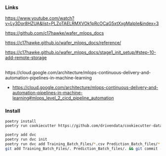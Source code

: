 
### Links

https://www.youtube.com/watch?v=Ly3Dor8HZUA&list=PLZoTAELRMXVOk1pRcOCaG5xtXxgMalpIe&index=3

https://github.com/c17hawke/wafer_mlops_docs

https://c17hawke.github.io/wafer_mlops_docs/reference/

https://c17hawke.github.io/wafer_mlops_docs/stage1_init_setup/#step-10-add-remote-storage

<br>
https://cloud.google.com/architecture/mlops-continuous-delivery-and-automation-pipelines-in-machine-learning

- https://cloud.google.com/architecture/mlops-continuous-delivery-and-automation-pipelines-in-machine-learning#mlops_level_2_cicd_pipeline_automation

### Install

```bash
poetry install
poetry run cookiecutter https://github.com/drivendata/cookiecutter-data-science

poetry add dvc
poetry run dvc init
poetry run dvc add Training_Batch_Files/*.csv Prediction_Batch_files/*.csv
git add Training_Batch_Files/. Prediction_Batch_files/. && git commit -m "add raw data"
```
